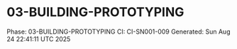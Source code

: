 # 03-BUILDING-PROTOTYPING
Phase: 03-BUILDING-PROTOTYPING
CI: CI-SN001-009
Generated: Sun Aug 24 22:41:11 UTC 2025
